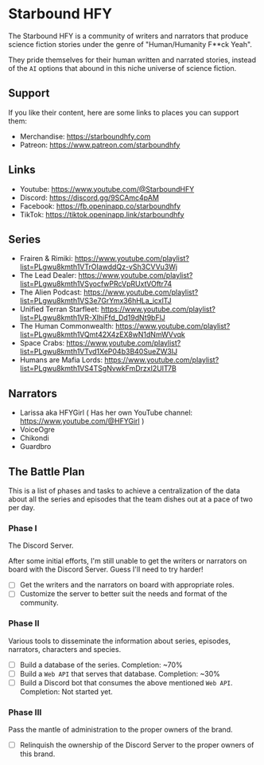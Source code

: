 # Starbound HFY

The Starbound HFY is a community of writers and narrators that produce science fiction stories under the genre of "Human/Humanity F**ck Yeah".

They pride themselves for their human written and narrated stories, instead of the `AI` options that abound in this niche universe of science fiction.

## Support

If you like their content, here are some links to places you can support them:

- Merchandise: https://starboundhfy.com
- Patreon: https://www.patreon.com/starboundhfy

## Links

- Youtube: https://www.youtube.com/@StarboundHFY
- Discord: https://discord.gg/9SCAmc4pAM
- Facebook: https://fb.openinapp.co/starboundhfy
- TikTok:  https://tiktok.openinapp.link/starboundhfy

## Series

- Frairen & Rimiki: https://www.youtube.com/playlist?list=PLgwu8kmth1VTrOIawddQz-vSh3CVVu3Wj
- The Lead Dealer: https://www.youtube.com/playlist?list=PLgwu8kmth1VSyocfwPRcVpRUxtVOftr74
- The Alien Podcast: https://www.youtube.com/playlist?list=PLgwu8kmth1VS3e7GrYmx36hHLa_icxlTJ
- Unified Terran Starfleet: https://www.youtube.com/playlist?list=PLgwu8kmth1VR-XIhiFfd_Dd19dNt9bFlJ
- The Human Commonwealth: https://www.youtube.com/playlist?list=PLgwu8kmth1VQmt42X4zEX8wN1dNmWVvqk
- Space Crabs: https://www.youtube.com/playlist?list=PLgwu8kmth1VTvd1XeP04b3B40SueZW3IJ
- Humans are Mafia Lords: https://www.youtube.com/playlist?list=PLgwu8kmth1VS4TSgNvwkFmDrzxI2UIT7B

## Narrators

- Larissa aka HFYGirl ( Has her own YouTube channel: https://www.youtube.com/@HFYGirl )
- VoiceOgre
- Chikondi
- Guardbro

## The Battle Plan

This is a list of phases and tasks to achieve a centralization of the data about all the series and episodes that the team dishes out at a pace of two per day.

### Phase I

The Discord Server.

After some initial efforts, I'm still unable to get the writers or narrators on board with the Discord Server. Guess I'll need to try harder!

- [ ] Get the writers and the narrators on board with appropriate roles.
- [ ] Customize the server to better suit the needs and format of the community.

### Phase II

Various tools to disseminate the information about series, episodes, narrators, characters and species.

- [ ] Build a database of the series. Completion: ~70%
- [ ] Build a `Web API` that serves that database. Completion: ~30%
- [ ] Build a Discord bot that consumes the above mentioned `Web API`. Completion: Not started yet.

### Phase III

Pass the mantle of administration to the proper owners of the brand.

- [ ] Relinquish the ownership of the Discord Server to the proper owners of this brand.